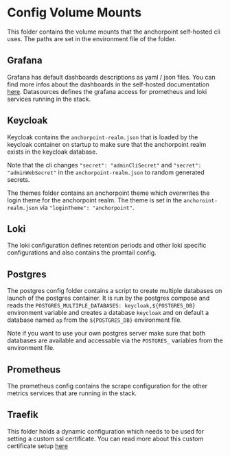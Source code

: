 # Config Volume Mounts
This folder contains the volume mounts that the anchorpoint self-hosted cli uses. The paths are set in the environment file of the folder.

## Grafana
Grafana has default dashboards descriptions as yaml / json files. You can find more infos about the dashboards in the self-hosted documentation [here](https://docs.anchorpoint.app/docs/general/faq/self-hosting/metrics/#dashboards-overview). Datasources defines the grafana access for prometheus and loki services running in the stack.

## Keycloak
Keycloak contains the `anchorpoint-realm.json` that is loaded by the keycloak container on startup to make sure that the anchorpoint realm exists in the keycloak database.

Note that the cli changes `"secret": "adminCliSecret"` and `"secret": "adminWebSecret"` in the `anchorpoint-realm.json` to random generated secrets.

The themes folder contains an anchorpoint theme which overwrites the login theme for the anchorpoint realm. The theme is set in the `anchoroint-realm.json` via `"loginTheme": "anchorpoint"`.

## Loki
The loki configuration defines retention periods and other loki specific configurations and also contains the promtail config.

## Postgres
The postgres config folder contains a script to create multiple databases on launch of the postgres container. It is run by the postgres compose and reads the `POSTGRES_MULTIPLE_DATABASES: keycloak,${POSTGRES_DB}` environment variable and creates a database `keycloak` and on default a database named `ap` from the `${POSTGRES_DB}` environment file.

Note if you want to use your own postgres server make sure that both databases are available and accessable via the `POSTGRES_` variables from the environment file.

## Prometheus
The prometheus config contains the scrape configuration for the other metrics services that are running in the stack.

## Traefik
This folder holds a dynamic configuration which needs to be used for setting a custom ssl certificate. You can read more about this custom certificate setup [here](https://docs.anchorpoint.app/docs/general/faq/self-hosting/server-setup/#how-to-use-your-own-ssl-certificates)